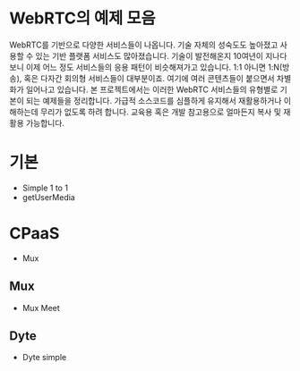 # WebRTC의 예제 모음
WebRTC를 기반으로 다양한 서비스들이 나옵니다. 기술 자체의 성숙도도 높아졌고 사용할 수 있는 기반 플랫폼 서비스도 많아졌습니다.
기술이 발전해온지 10여년이 지나다보니 이제 어느 정도 서비스들의 응용 패턴이 비슷해져가고 있습니다. 1:1 아니면 1:N(방송), 혹은 다자간 회의형 서비스들이 대부분이죠. 여기에 여러 콘텐츠들이 붙으면서 차별화가 일어나고 있습니다.
본 프로젝트에서는 이러한 WebRTC 서비스들의 유형별로 기본이 되는 예제들을 정리합니다. 가급적 소스코드를 심플하게 유지해서 재활용하거나 이해하는데 무리가 없도록 하려 합니다. 교육용 혹은 개발 참고용으로 얼마든지 복사 및 재활용 가능합니다.

# 기본
- Simple 1 to 1
- getUserMedia

# CPaaS
- Mux
## Mux
- Mux Meet
## Dyte
 - Dyte simple